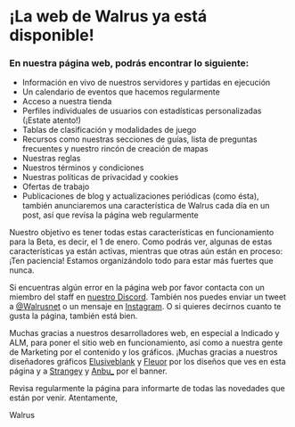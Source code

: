 # **¡La web de Walrus ya está disponible!**

### En nuestra página web, podrás encontrar lo siguiente:

- Información en vivo de nuestros servidores y partidas en ejecución
- Un calendario de eventos que hacemos regularmente
- Acceso a nuestra tienda
- Perfiles individuales de usuarios con estadísticas personalizadas (¡Estate atento!)
- Tablas de clasificación y modalidades de juego
- Recursos como nuestras secciones de guías, lista de preguntas frecuentes y nuestro rincón de creación de mapas
- Nuestras reglas
- Nuestros términos y condiciones
- Nuestras políticas de privacidad y cookies
- Ofertas de trabajo
- Publicaciones de blog y actualizaciones periódicas (como ésta), también anunciaremos una característica de Walrus cada día en un post, así que revísa la página web regularmente

Nuestro objetivo es tener todas estas características en funcionamiento para la Beta, es decir, el 1 de enero. Como podrás ver, algunas de estas características ya están activas, mientras que otras aún están en proceso: ¡Ten paciencia! Estamos organizándolo todo para estar más fuertes que nunca.

Si encuentras algún error en la página web por favor contacta con un miembro del staff en [nuestro Discord](https://discord.gg/eySJYEb). También nos puedes enviar un tweet a [@Walrusnet](https://twitter.com/@walrusnet) o un mensaje en [Instagram](https://instagram.com/walrusinsta). O si quieres decirnos cuanto te gusta la página, también está bien.

Muchas gracias a nuestros desarrolladores web, en especial a Indicado y ALM, para poner el sitio web en funcionamiento, así como a nuestra gente de Marketing por el contenido y los gráficos. ¡Muchas gracias a nuestros diseñadores gráficos [Elusiveblank](https://twitter.com/elusiveblank) y [Fleuor](https://twitter.com/lineticartworks) por los diseños que ves en esta página y a [Strangey](https://twitter.com/Strangeys) y [Anbu\_](https://twitter.com/anbuXD) por el banner.

Revisa regularmente la página para informarte de todas las novedades que están por venir.
Atentamente,

Walrus
